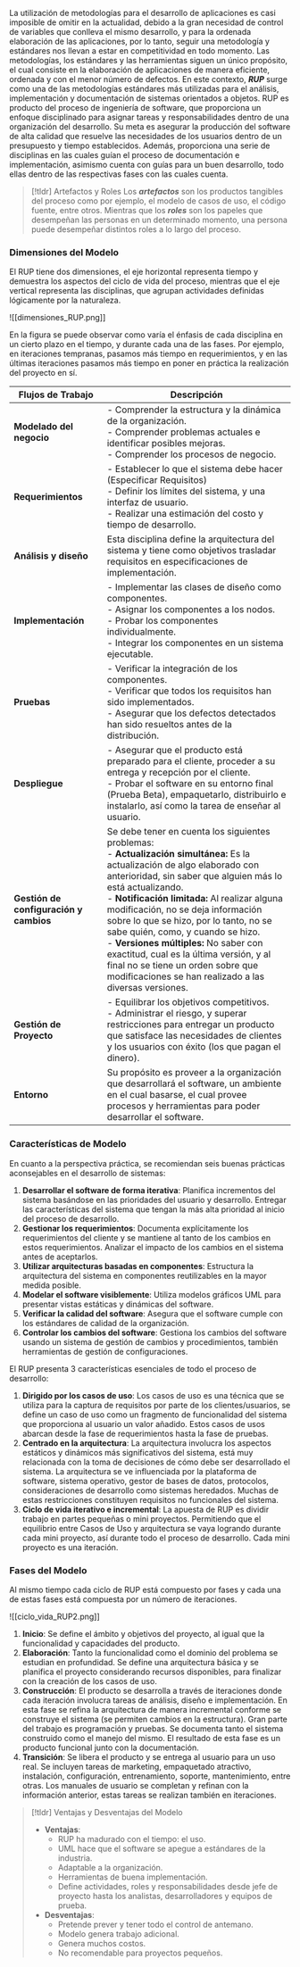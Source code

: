 La utilización de metodologías para el desarrollo de aplicaciones es casi imposible de omitir en la actualidad, debido a la gran necesidad de control de variables que conlleva el mismo desarrollo, y para la ordenada elaboración de las aplicaciones, por lo tanto, seguir una metodología y estándares nos llevan a estar en competitividad en todo momento. Las metodologías, los estándares y las herramientas siguen un único propósito, el cual consiste en la elaboración de aplicaciones de manera eficiente, ordenada y con el menor número de defectos.
En este contexto, ***RUP*** surge como una de las metodologías estándares más utilizadas para el análisis, implementación y documentación de sistemas orientados a objetos.
RUP es producto del proceso de ingeniería de software, que proporciona un enfoque disciplinado para asignar tareas y responsabilidades dentro de una organización del desarrollo. Su meta es asegurar la producción del software de alta calidad que resuelve las necesidades de los usuarios dentro de un presupuesto y tiempo establecidos. Además, proporciona una serie de disciplinas en las cuales guían el proceso de documentación e implementación, asimismo cuenta con guías para un buen desarrollo, todo ellas dentro de las respectivas fases con las cuales cuenta.

>[!tldr] Artefactos y Roles
>Los ***artefactos*** son los productos tangibles del proceso como por ejemplo, el modelo de casos de uso, el código fuente, entre otros. Mientras que los ***roles*** son los papeles que desempeñan las personas en un determinado momento, una persona puede desempeñar distintos roles a lo largo del proceso.

### Dimensiones del Modelo

El RUP tiene dos dimensiones, el eje horizontal representa tiempo y demuestra los aspectos del ciclo de vida del proceso, mientras que el eje vertical representa las disciplinas, que agrupan actividades definidas lógicamente por la naturaleza.

![[dimensiones_RUP.png]]

En la figura se puede observar como varía el énfasis de cada disciplina en un cierto plazo en el tiempo, y durante cada una de las fases. Por ejemplo, en iteraciones tempranas, pasamos más tiempo en requerimientos, y en las últimas iteraciones pasamos más tiempo en poner en práctica la realización del proyecto en sí. 

| Flujos de Trabajo                      | Descripción                                                                                                                                                                                                                                                                                                                                                                                                                                                                                                                                               |
| -------------------------------------- | --------------------------------------------------------------------------------------------------------------------------------------------------------------------------------------------------------------------------------------------------------------------------------------------------------------------------------------------------------------------------------------------------------------------------------------------------------------------------------------------------------------------------------------------------------- |
| **Modelado del negocio**               | - Comprender la estructura y la dinámica de la organización. <br>- Comprender problemas actuales e identificar posibles mejoras. <br>- Comprender los procesos de negocio.                                                                                                                                                                                                                                                                                                                                                                                |
| **Requerimientos**                     | - Establecer lo que el sistema debe hacer (Especificar Requisitos) <br>- Definir los límites del sistema, y una interfaz de usuario. <br>- Realizar una estimación del costo y tiempo de desarrollo.                                                                                                                                                                                                                                                                                                                                                      |
| **Análisis y diseño**                  | Esta disciplina define la arquitectura del sistema y tiene como objetivos trasladar requisitos en especificaciones de implementación.                                                                                                                                                                                                                                                                                                                                                                                                                     |
| **Implementación**                     | - Implementar las clases de diseño como componentes.<br>- Asignar los componentes a los nodos.<br>- Probar los componentes individualmente.<br>- Integrar los componentes en un sistema ejecutable.                                                                                                                                                                                                                                                                                                                                                       |
| **Pruebas**                            | - Verificar la integración de los componentes.<br>- Verificar que todos los requisitos han sido implementados.<br>- Asegurar que los defectos detectados han sido resueltos antes de la distribución.                                                                                                                                                                                                                                                                                                                                                     |
| **Despliegue**                         | - Asegurar que el producto está preparado para el cliente, proceder a su entrega y recepción por el cliente.<br>- Probar el software en su entorno final (Prueba Beta), empaquetarlo, distribuirlo e instalarlo, así como la tarea de enseñar al usuario.                                                                                                                                                                                                                                                                                                 |
| **Gestión de configuración y cambios** | Se debe tener en cuenta los siguientes problemas:<br>- **Actualización simultánea:** Es la actualización de algo elaborado con anterioridad, sin saber que alguien más lo está actualizando. <br>- **Notificación limitada:** Al realizar alguna modificación, no se deja información sobre lo que se hizo, por lo tanto, no se sabe quién, como, y cuando se hizo. <br>- **Versiones múltiples:** No saber con exactitud, cual es la última versión, y al final no se tiene un orden sobre que modificaciones se han realizado a las diversas versiones. |
| **Gestión de Proyecto**                | - Equilibrar los objetivos competitivos. <br>- Administrar el riesgo, y superar restricciones para entregar un producto que satisface las necesidades de clientes y los usuarios con éxito (los que pagan el dinero).                                                                                                                                                                                                                                                                                                                                     |
| **Entorno**                            | Su propósito es proveer a la organización que desarrollará el software, un ambiente en el cual basarse, el cual provee procesos y herramientas para poder desarrollar el software.                                                                                                                                                                                                                                                                                                                                                                        |

### Características de Modelo

En cuanto a la perspectiva práctica, se recomiendan seis buenas prácticas aconsejables en el desarrollo de sistemas:

1. **Desarrollar el software de forma iterativa**: Planifica incrementos del sistema basándose en las prioridades del usuario y desarrollo. Entregar las características del sistema que tengan la más alta prioridad al inicio del proceso de desarrollo. 
2. **Gestionar los requerimientos**: Documenta explícitamente los requerimientos del cliente y se mantiene al tanto de los cambios en estos requerimientos. Analizar el impacto de los cambios en el sistema antes de aceptarlos.
3. **Utilizar arquitecturas basadas en componentes**: Estructura la arquitectura del sistema en componentes reutilizables en la mayor medida posible.
4. **Modelar el software visiblemente**: Utiliza modelos gráficos UML para presentar vistas estáticas y dinámicas del software. 
5. **Verificar la calidad del software**: Asegura que el software cumple con los estándares de calidad de la organización.
6. **Controlar los cambios del software**: Gestiona los cambios del software usando un sistema de gestión de cambios y procedimientos, también herramientas de gestión de configuraciones. 

El RUP presenta 3 características esenciales de todo el proceso de desarrollo:

1. **Dirigido por los casos de uso**: Los casos de uso es una técnica que se utiliza para la captura de requisitos por parte de los clientes/usuarios, se define un caso de uso como un fragmento de funcionalidad del sistema que proporciona al usuario un valor añadido. Estos casos de usos abarcan desde la fase de requerimientos hasta la fase de pruebas.
2. **Centrado en la arquitectura**: La arquitectura involucra los aspectos estáticos y dinámicos más significativos del sistema, está muy relacionada con la toma de decisiones de cómo debe ser desarrollado el sistema. La arquitectura se ve influenciada por la plataforma de software, sistema operativo, gestor de bases de datos, protocolos, consideraciones de desarrollo como sistemas heredados. Muchas de estas restricciones constituyen requisitos no funcionales del sistema. 
3. **Ciclo de vida iterativo e incremental**: La apuesta de RUP es dividir trabajo en partes pequeñas o mini proyectos. Permitiendo que el equilibrio entre Casos de Uso y arquitectura se vaya logrando durante cada mini proyecto, así durante todo el proceso de desarrollo. Cada mini proyecto es una iteración.

### Fases del Modelo

Al mismo tiempo cada ciclo de RUP está compuesto por fases y cada una de estas fases está compuesta por un número de iteraciones.

![[ciclo_vida_RUP2.png]]


1. **Inicio**: Se define el ámbito y objetivos del proyecto, al igual que la funcionalidad y capacidades del producto.
2. **Elaboración**: Tanto la funcionalidad como el dominio del problema se estudian en profundidad. Se define una arquitectura básica y se planifica el proyecto considerando recursos disponibles, para finalizar con la creación de los casos de uso.
3. **Construcción**: El producto se desarrolla a través de iteraciones donde cada iteración involucra tareas de análisis, diseño e implementación. En esta fase se refina la arquitectura de manera incremental conforme se construye el sistema (se permiten cambios en la estructura). Gran parte del trabajo es programación y pruebas. Se documenta tanto el sistema construido como el manejo del mismo. El resultado de esta fase es un producto funcional junto con la documentación.
4. **Transición**: Se libera el producto y se entrega al usuario para un uso real. Se incluyen tareas de marketing, empaquetado atractivo, instalación, configuración, entrenamiento, soporte, mantenimiento, entre otras. Los manuales de usuario se completan y refinan con la información anterior, estas tareas se realizan también en iteraciones. 

>[!tldr] Ventajas y Desventajas del Modelo
>- **Ventajas**:
>	- RUP ha madurado con el tiempo: el uso. 
>	- UML hace que el software se apegue a estándares de la industria. 
>	- Adaptable a la organización. 
>	- Herramientas de buena implementación. 
>	- Define actividades, roles y responsabilidades desde jefe de proyecto hasta los analistas, desarrolladores y equipos de prueba.
>- **Desventajas**:
>	- Pretende prever y tener todo el control de antemano. 
>	- Modelo genera trabajo adicional. 
>	- Genera muchos costos.
>	- No recomendable para proyectos pequeños.
